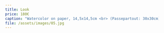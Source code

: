 ```yaml
---
title: Look
price: 180€
caption: "Watercolor on paper, 14,5x14,5cm <br> (Passepartout: 30x30cm)"
file: /assets/images/05.jpg
---
```

